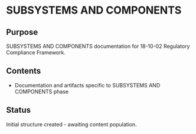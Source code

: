 # SUBSYSTEMS AND COMPONENTS

## Purpose
SUBSYSTEMS AND COMPONENTS documentation for 18-10-02 Regulatory Compliance Framework.

## Contents
- Documentation and artifacts specific to SUBSYSTEMS AND COMPONENTS phase

## Status
Initial structure created - awaiting content population.
